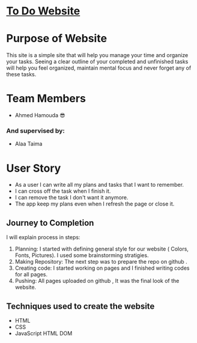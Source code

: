 # [To Do Website ](https://gsg-fc02.github.io/To-Do-Ahmed-hamouda/)

# Purpose of Website

This site is a simple site that will help you manage your time and organize your tasks. Seeing a clear outline of your completed and unfinished tasks will help you feel organized, maintain mental focus and never forget any of these tasks.

# Team Members
* Ahmed Hamouda 😎

### And supervised by:
* Alaa Taima 


# User Story
* As a user I can write all my plans and tasks that I want to remember.
* I can cross off the task when I finish it.
* I can remove the task I don't want it anymore.
* The app keep my plans even when I refresh the page or close it.


## Journey to Completion
 
 I will explain process in steps: 
1.  Planning: I started with defining general style for our website ( Colors, Fonts, Pictures). I used some brainstorming stratigies.
2.  Making Repository: The next step was to prepare the repo on github .
3. Creating code: I started working on pages and I finished writing codes for all pages.
4. Pushing: All pages uploaded on github , It was the final look of the website.


## Techniques used to create the website 
* HTML
* CSS
* JavaScript HTML DOM
